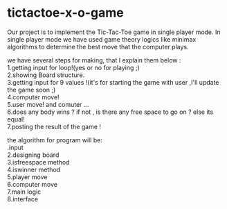 # tictactoe-x-o-game
Our project is to implement the Tic-Tac-Toe game in single player mode. In single player mode we have used game theory logics like minimax algorithms to determine the best move that the computer plays.

we have several steps for making, that I explain them below :<br />
1.getting input for loop!(yes or no for playing ;)<br />
2.showing Board structure.<br />
3.getting input for 9 values !(it's for starting the game with user ,I'll update the game soon ;)<br />
4.computer move!<br />
5.user move! and comuter ...<br />
6.does any body wins ? if not , is there any free space to go on ? else its equal!<br />
7.posting the result of the game !<br />

the algorithm for program will be:<br />
.input<br />
2.designing board<br />
3.isfreespace method<br /> 
4.iswinner method<br />
5.player move<br />
6.computer move<br />
7.main logic<br />
8.interface <br />
